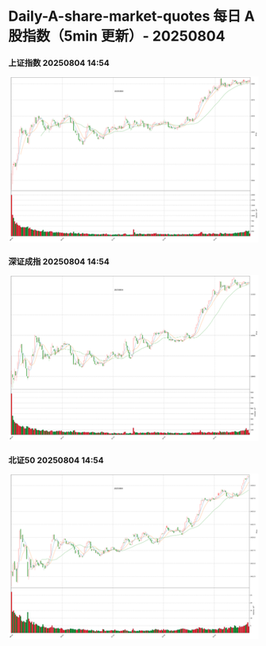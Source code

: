 
# Daily-A-share-market-quotes 每日 A 股指数（5min 更新）- 20250804

### 上证指数 20250804 14:54
![](./fig/2025/8/20250804-sh000001.png)

### 深证成指 20250804 14:54
![](./fig/2025/8/20250804-sz399001.png)

### 北证50 20250804 14:54
![](./fig/2025/8/20250804-bj899050.png)
